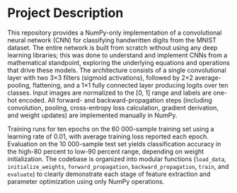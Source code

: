 # Project Description

This repository provides a NumPy-only implementation of a convolutional neural network (CNN) for classifying handwritten digits from the MNIST dataset. The entire network is built from scratch without using any deep learning libraries; this was done to understand and implement CNNs from a mathematical standpoint, exploring the underlying equations and operations that drive these models. The architecture consists of a single convolutional layer with two 3×3 filters (sigmoid activations), followed by 2×2 average-pooling, flattening, and a 1×1 fully connected layer producing logits over ten classes. Input images are normalized to the \[0, 1] range and labels are one-hot encoded. All forward- and backward-propagation steps (including convolution, pooling, cross-entropy loss calculation, gradient derivation, and weight updates) are implemented manually in NumPy.

Training runs for ten epochs on the 60 000-sample training set using a learning rate of 0.01, with average training loss reported each epoch. Evaluation on the 10 000-sample test set yields classification accuracy in the high-80 percent to low-90 percent range, depending on weight initialization. The codebase is organized into modular functions (`load_data`, `initialize_weights`, `forward_propagation`, `backward_propagation`, `train`, and `evaluate`) to clearly demonstrate each stage of feature extraction and parameter optimization using only NumPy operations.
